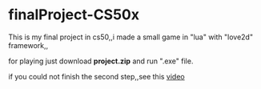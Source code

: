 # finalProject-CS50x

This is my final project in cs50,,i made a small game in "lua" with "love2d" framework,,

for playing just download **project.zip** and run ".exe" file.

if you could not finish the second step,,see this [video](https://youtu.be/EOpRNL6wcKY)
